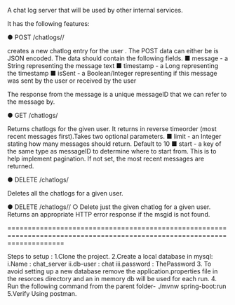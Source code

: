 A chat log server that will be used by other internal services.

It has the following features: 

● POST /chatlogs/<user>/

creates a new chatlog entry for the user <user>.  The POST data can either be 
is JSON encoded.  The data should contain the following fields.
■ message - a String representing the message text
■ timestamp - a Long representing the timestamp
■ isSent - a Boolean/Integer representing if this message was sent by the user or received by the user

The response from the message is a unique messageID that we can refer to the message by.
 
● GET /chatlogs/<user>

Returns chatlogs for the given user.  It returns in reverse
timeorder (most recent messages first).Takes two optional parameters.
■ limit - an Integer stating how many messages should return.  Default to 10
■ start - a key of the same type as messageID to determine where to start from.  This is to help implement pagination.
If not set, the most recent messages are returned.
 
● DELETE /chatlogs/<user>

Deletes all the chatlogs for a given user.

● DELETE /chatlogs/<user>/<msgid>
○ Delete just the given chatlog for a given user.  Returns an appropriate HTTP error response if the msgid is not found.

==========================================================================================================================

Steps to setup :
1.Clone the project.
2.Create a local database in mysql:
    i.Name : chat_server
   ii.db-user : chat
  iii.password : ThePassword
3. To avoid setting up a new database remove the application.properties file in the resorces directory and an in memory db will be used for each run.
4. Run the following command from the parent folder-  ./mvnw spring-boot:run
5.Verify Using postman.
